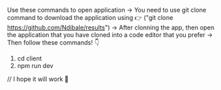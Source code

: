 Use these commands to open application
-> You need to use git clone command to download the application using 👉  ("git clone https://github.com/Ndibale/results")
-> After clonning the app, then open the application that you have cloned into a code editor that you prefer
-> Then follow these commands! 👇
1. cd client
2. npm run dev

// I hope it will work 👏

 






 <!-- CHALLENGES THAT I FACED AND SOLUTIONS THAT I MADE
 The problem that i face during fetching data was cors policy, but i resolved it by allowing cors origin to all, then it worked fine to me -->

